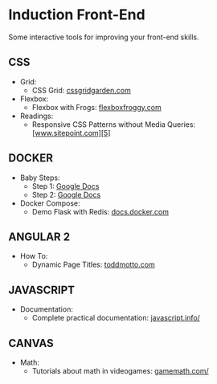 Induction Front-End
===================

Some interactive tools for improving your front-end skills.


CSS
-------
* Grid:
    - CSS Grid: [cssgridgarden.com][1]
* Flexbox:
    - Flexbox with Frogs: [flexboxfroggy.com][2]
* Readings:
    - Responsive CSS Patterns without Media Queries: [www.sitepoint.com][5]
    
DOCKER
-------
* Baby Steps:
    - Step 1: [Google Docs][3]
    - Step 2: [Google Docs][4]
* Docker Compose:
	- Demo Flask with Redis: [docs.docker.com][7]     

ANGULAR 2
----------
* How To:
    - Dynamic Page Titles: [toddmotto.com][6]
    
JAVASCRIPT
----------
* Documentation:
    - Complete practical documentation: [javascript.info/][8] 

CANVAS
-------
* Math:
    - Tutorials about math in videogames: [gamemath.com/][9] 
    

[1]: http://cssgridgarden.com/ "CSS Grid Garden"
[2]: http://flexboxfroggy.com/ "Flexbox Froggy"
[3]: https://docs.google.com/presentation/d/1rxk34q6G3KxR1DSBsBPWI3T141JyEIY-kTbt5AHITEo/edit#slide=id.g137b99dabe_1_38 "Babys Steps 1"
[4]: https://docs.google.com/presentation/d/1xOC9LKajXXKCOrZGQU4gQKQ0rI0kfZij356InzOE8i4/edit#slide=id.g137b99dabe_1_38 "Baby Steps 2"
[5]: https://www.sitepoint.com/responsive-css-patterns-without-media-queries "Responsive CSS Patterns without Media Queries"
[6]: https://toddmotto.com/dynamic-page-titles-angular-2-router-events "Dynamic Page Titles"
[7]: https://docs.docker.com/compose/gettingstarted/ "Get started with Docker Compose"
[8]: https://javascript.info/ "Javascript Documentation"
[9]: http://gamemath.com/ "Videogame Math"
